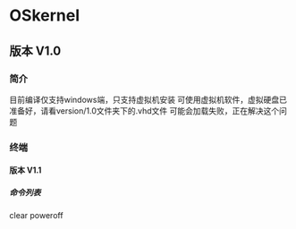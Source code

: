 # OSkernel

## 版本 V1.0

### 简介

目前编译仅支持windows端，只支持虚拟机安装
可使用虚拟机软件，虚拟硬盘已准备好，请看version/1.0文件夹下的.vhd文件
可能会加载失败，正在解决这个问题

### 终端

#### 版本 V1.1

##### 命令列表
clear
poweroff

